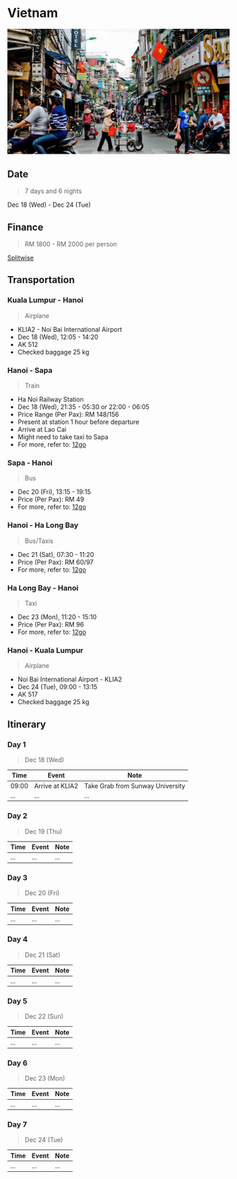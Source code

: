 # Vietnam

![Hanoi City](./hanoi.jpg)

## Date
> 7 days and 6 nights

Dec 18 (Wed) - Dec 24 (Tue)

## Finance
> RM 1800 - RM 2000 per person

[Splitwise](https://secure.splitwise.com/#/groups/13052688)

## Transportation

### Kuala Lumpur - Hanoi
> Airplane

- KLIA2 - Noi Bai International Airport
- Dec 18 (Wed), 12:05 - 14:20
- AK 512
- Checked baggage 25 kg

### Hanoi - Sapa
> Train

- Ha Noi Railway Station
- Dec 18 (Wed), 21:35 - 05:30 or 22:00 - 06:05
- Price Range (Per Pax): RM 148/156 
- Present at station 1 hour before departure
- Arrive at Lao Cai
- Might need to take taxi to Sapa
- For more, refer to: [12go][1]


### Sapa - Hanoi
> Bus

- Dec 20 (Fri), 13:15 - 19:15
- Price (Per Pax): RM 49
- For more, refer to: [12go][2]

### Hanoi - Ha Long Bay
> Bus/Taxis

- Dec 21 (Sat), 07:30 - 11:20
- Price (Per Pax): RM 60/97
- For more, refer to: [12go][3]

### Ha Long Bay - Hanoi
> Taxi

- Dec 23 (Mon), 11:20 - 15:10
- Price (Per Pax): RM 96
- For more, refer to: [12go][4]


### Hanoi - Kuala Lumpur
> Airplane

- Noi Bai International Airport -  KLIA2
- Dec 24 (Tue), 09:00 - 13:15
- AK 517
- Checked baggage 25 kg

## Itinerary

### Day 1
> Dec 18 (Wed)

| Time  | Event           | Note                             |
|-------|-----------------|----------------------------------|
| 09:00 | Arrive at KLIA2 | Take Grab from Sunway University |
| ...   | ...             | ...                              |

### Day 2
> Dec 19 (Thu)

| Time | Event | Note |
|------|-------|------|
| ...  | ...   | ...  |

### Day 3
> Dec 20 (Fri)

| Time | Event | Note |
|------|-------|------|
| ...  | ...   | ...  |


### Day 4
> Dec 21 (Sat)

| Time | Event | Note |
|------|-------|------|
| ...  | ...   | ...  |

### Day 5
> Dec 22 (Sun)

| Time | Event | Note |
|------|-------|------|
| ...  | ...   | ...  |

### Day 6
> Dec 23 (Mon)

| Time | Event | Note |
|------|-------|------|
| ...  | ...   | ...  |

### Day 7
> Dec 24 (Tue)

| Time | Event | Note |
|------|-------|------|
| ...  | ...   | ...  |

[1]: https://12go.asia/en/train/hanoi/sapa?date=2019-12-18&people=4
[2]: https://12go.asia/en/travel/sapa/hanoi?date=2019-12-20&people=4
[3]: https://12go.asia/en/travel/hanoi/halong-bay?date=2019-12-21&people=4
[4]: https://12go.asia/en/travel/halong-bay/hanoi?date=2019-12-23&people=4
